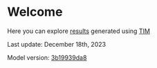 # Welcome

Here you can explore [results](/tim-hydrogen-study-2023/results) generated using [TIM](https://github.com/esma-cgep/tim)

Last update: December 18th, 2023

Model version: [3b19939da8](https://github.com/esma-cgep/TIM/tree/3b19939da8aba360b4b4451d402823721260b6a2)